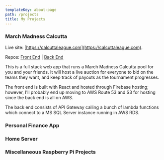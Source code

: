 ```yaml
---
templateKey: about-page
path: /projects
title: My Projects
---
```

### March Madness Calcutta

Live site: [https://calcuttaleague.com](https://calcuttaleague.com).

Repos: [Front End](https://github.com/burke1791/march-madness-calcutta) | [Back End](https://github.com/burke1791/march-madness-calcutta-api)

This is a full stack web app that runs a March Madness Calcutta pool for you and your friends. It will host a live auction for everyone to bid on the teams they want, and keep track of payouts as the tournament progresses.

The front end is built with React and hosted through Firebase hosting; however, I'll probably end up moving to AWS Route 53 and S3 for hosting since the back end is all on AWS.

The back end consists of API Gateway calling a bunch of lambda functions which connect to a MS SQL Server instance running in AWS RDS.

### Personal Finance App


### Home Server


### Miscellaneous Raspberry Pi Projects

